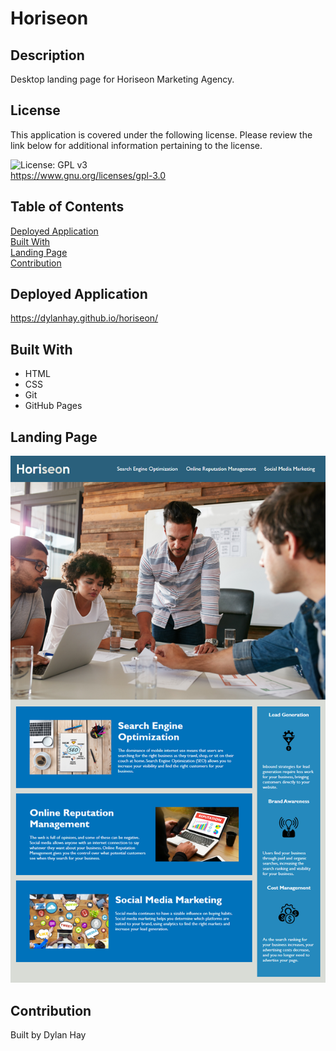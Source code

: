 # Horiseon

## Description
Desktop landing page for Horiseon Marketing Agency.

## License  
This application is covered under the following license. Please review the link below for additional information pertaining to the license.
    
![License: GPL v3](https://img.shields.io/badge/License-GPLv3-blue.svg)  
https://www.gnu.org/licenses/gpl-3.0

## Table of Contents
[Deployed Application](#deployed-application)  
[Built With](#built-with)  
[Landing Page](#landing-page)  
[Contribution](#contribution) 

## Deployed Application
https://dylanhay.github.io/horiseon/

## Built With
* HTML
* CSS
* Git
* GitHub Pages

## Landing Page
![Screenshot](./01-html-css-git-homework-demo.png "Mock Up")

## Contribution
Built by Dylan Hay